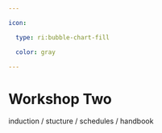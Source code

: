 ```yaml
---

icon: 

  type: ri:bubble-chart-fill

  color: gray

---
```


# Workshop Two

induction / stucture / schedules / handbook